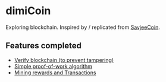 # dimiCoin

Exploring blockchain. Inspired by / replicated from [SavjeeCoin](https://github.com/Savjee/SavjeeCoin).

## Features completed
- [Verify blockchain (to prevent tampering)](https://www.youtube.com/watch?v=zVqczFZr124)
- [Simple proof-of-work algorithm](https://youtu.be/HneatE69814)
- [Mining rewards and Transactions](https://www.youtube.com/watch?v=fRV6cGXVQ4I&t=39s)
